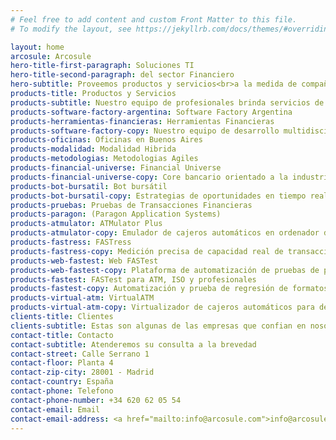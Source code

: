 ```yaml
---
# Feel free to add content and custom Front Matter to this file.
# To modify the layout, see https://jekyllrb.com/docs/themes/#overriding-theme-defaults

layout: home
arcosule: Arcosule
hero-title-first-paragraph: Soluciones TI
hero-title-second-paragraph: del sector Financiero
hero-subtitle: Proveemos productos y servicios<br>a la medida de compañías de clase mundial
products-title: Productos y Servicios
products-subtitle: Nuestro equipo de profesionales brinda servicios de desarrollo software.<br>Contamos con herramientas de emulación, testing, Core bancario y bots bursátiles.
products-software-factory-argentina: Software Factory Argentina
products-herramientas-financieras: Herramientas Financieras
products-software-factory-copy: Nuestro equipo de desarrollo multidisciplinario atiende el ciclo de vida completo:<br/> &#8226; Análisis<br/> &#8226; Desarrollo<br/> &#8226; Documentación<br/> &#8226; Implementaciones<br/> &#8226; Guardias<br/> &#8226; Soporte a inicidentes<br/>
products-oficinas: Oficinas en Buenos Aires
products-modalidad: Modalidad Hibrida
products-metodologias: Metodologias Agiles
products-financial-universe: Financial Universe
products-financial-universe-copy: Core bancario orientado a la industria automotriz
products-bot-bursatil: Bot bursátil
products-bot-bursatil-copy: Estrategias de oportunidades en tiempo real en la bolsa de valores
products-pruebas: Pruebas de Transacciones Financieras
products-paragon: (Paragon Application Systems)
products-atmulator: ATMulator Plus
products-atmulator-copy: Emulador de cajeros automáticos en ordenador de escritorio
products-fastress: FASTress
products-fastress-copy: Medición precisa de capacidad real de transacciones mediante pruebas de esfuerzo
products-web-fastest: Web FASTest
products-web-fastest-copy: Plataforma de automatización de pruebas de pagos totalmente online
products-fastest: FASTest para ATM, ISO y profesionales
products-fastest-copy: Automatización y prueba de regresión de formatos de mensajes financieros
products-virtual-atm: VirtualATM
products-virtual-atm-copy: Virtualizador de cajeros automáticos para desarrollo, prueba y validación de aplicaciones a nivel empresarial
clients-title: Clientes
clients-subtitle: Estas son algunas de las empresas que confian en nosotros
contact-title: Contacto
contact-subtitle: Atenderemos su consulta a la brevedad
contact-street: Calle Serrano 1
contact-floor: Planta 4
contact-zip-city: 28001 - Madrid
contact-country: España
contact-phone: Telefono
contact-phone-number: +34 620 62 05 54
contact-email: Email
contact-email-address: <a href="mailto:info@arcosule.com">info@arcosule.com</a>
---
```

